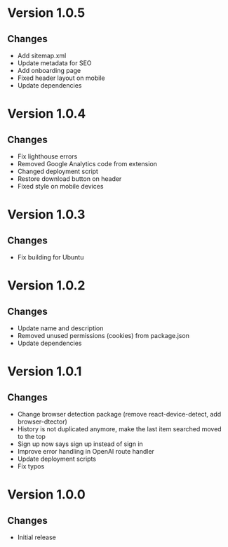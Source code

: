 # Version 1.0.5

## Changes

- Add sitemap.xml
- Update metadata for SEO
- Add onboarding page
- Fixed header layout on mobile
- Update dependencies

# Version 1.0.4

## Changes

- Fix lighthouse errors
- Removed Google Analytics code from extension
- Changed deployment script
- Restore download button on header
- Fixed style on mobile devices

# Version 1.0.3

## Changes

- Fix building for Ubuntu

# Version 1.0.2

## Changes

- Update name and description
- Removed unused permissions (cookies) from package.json
- Update dependencies

# Version 1.0.1

## Changes

- Change browser detection package (remove react-device-detect, add browser-dtector)
- History is not duplicated anymore, make the last item searched moved to the top
- Sign up now says sign up instead of sign in
- Improve error handling in OpenAI route handler
- Update deployment scripts
- Fix typos

# Version 1.0.0

## Changes

- Initial release
